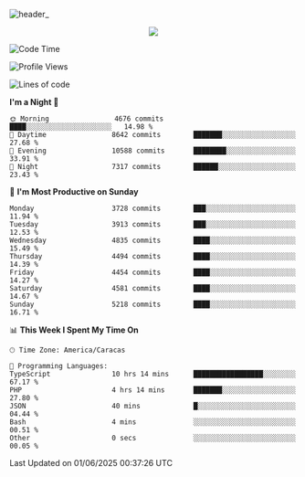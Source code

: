 ![header_](https://github.com/user-attachments/assets/4010d822-ccdc-4198-b608-18c773338d18)


<p align="center">
  <a href="http://www.github.com/thevacs">
    <img src="https://github-readme-streak-stats.herokuapp.com/?user=thevacs&stroke=ffffff&background=1c1917&ring=0891b2&fire=0891b2&currStreakNum=ffffff&currStreakLabel=0891b2&sideNums=ffffff&sideLabels=ffffff&dates=ffffff&hide_border=true" />
  </a>
</p>

<!--START_SECTION:waka-->
![Code Time](http://img.shields.io/badge/Code%20Time-3%2C425%20hrs%2028%20mins-blue)

![Profile Views](http://img.shields.io/badge/Profile%20Views-0-blue)

![Lines of code](https://img.shields.io/badge/From%20Hello%20World%20I%27ve%20Written-4.4%20million%20lines%20of%20code-blue)

**I'm a Night 🦉** 

```text
🌞 Morning                4676 commits        ████░░░░░░░░░░░░░░░░░░░░░   14.98 % 
🌆 Daytime                8642 commits        ███████░░░░░░░░░░░░░░░░░░   27.68 % 
🌃 Evening                10588 commits       ████████░░░░░░░░░░░░░░░░░   33.91 % 
🌙 Night                  7317 commits        ██████░░░░░░░░░░░░░░░░░░░   23.43 % 
```
📅 **I'm Most Productive on Sunday** 

```text
Monday                   3728 commits        ███░░░░░░░░░░░░░░░░░░░░░░   11.94 % 
Tuesday                  3913 commits        ███░░░░░░░░░░░░░░░░░░░░░░   12.53 % 
Wednesday                4835 commits        ████░░░░░░░░░░░░░░░░░░░░░   15.49 % 
Thursday                 4494 commits        ████░░░░░░░░░░░░░░░░░░░░░   14.39 % 
Friday                   4454 commits        ████░░░░░░░░░░░░░░░░░░░░░   14.27 % 
Saturday                 4581 commits        ████░░░░░░░░░░░░░░░░░░░░░   14.67 % 
Sunday                   5218 commits        ████░░░░░░░░░░░░░░░░░░░░░   16.71 % 
```


📊 **This Week I Spent My Time On** 

```text
🕑︎ Time Zone: America/Caracas

💬 Programming Languages: 
TypeScript               10 hrs 14 mins      █████████████████░░░░░░░░   67.17 % 
PHP                      4 hrs 14 mins       ███████░░░░░░░░░░░░░░░░░░   27.80 % 
JSON                     40 mins             █░░░░░░░░░░░░░░░░░░░░░░░░   04.44 % 
Bash                     4 mins              ░░░░░░░░░░░░░░░░░░░░░░░░░   00.51 % 
Other                    0 secs              ░░░░░░░░░░░░░░░░░░░░░░░░░   00.05 % 
```


 Last Updated on 01/06/2025 00:37:26 UTC
<!--END_SECTION:waka-->
